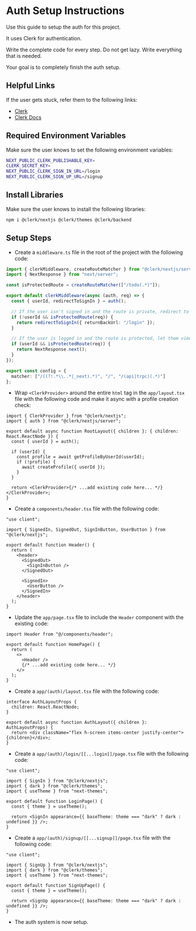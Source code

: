 # Auth Setup Instructions

Use this guide to setup the auth for this project.

It uses Clerk for authentication.

Write the complete code for every step. Do not get lazy. Write everything that is needed.

Your goal is to completely finish the auth setup.

## Helpful Links

If the user gets stuck, refer them to the following links:

- [Clerk](https://clerk.com/)
- [Clerk Docs](https://clerk.com/docs)

## Required Environment Variables

Make sure the user knows to set the following environment variables:

```bash
NEXT_PUBLIC_CLERK_PUBLISHABLE_KEY=
CLERK_SECRET_KEY=
NEXT_PUBLIC_CLERK_SIGN_IN_URL=/login
NEXT_PUBLIC_CLERK_SIGN_UP_URL=/signup
```

## Install Libraries

Make sure the user knows to install the following libraries:

```bash
npm i @clerk/nextjs @clerk/themes @clerk/backend
```

## Setup Steps

- Create a `middleware.ts` file in the root of the project with the following code:

```ts
import { clerkMiddleware, createRouteMatcher } from "@clerk/nextjs/server";
import { NextResponse } from "next/server";

const isProtectedRoute = createRouteMatcher(["/todo(.*)"]);

export default clerkMiddleware(async (auth, req) => {
  const { userId, redirectToSignIn } = auth();

  // If the user isn't signed in and the route is private, redirect to sign-in
  if (!userId && isProtectedRoute(req)) {
    return redirectToSignIn({ returnBackUrl: "/login" });
  }

  // If the user is logged in and the route is protected, let them view.
  if (userId && isProtectedRoute(req)) {
    return NextResponse.next();
  }
});

export const config = {
  matcher: ["/((?!.*\\..*|_next).*)", "/", "/(api|trpc)(.*)"]
};
```

- Wrap `<ClerkProvider>` around the entire `html` tag in the `app/layout.tsx` file with the following code and make it async with a profile creation check:

```tsx
import { ClerkProvider } from "@clerk/nextjs";
import { auth } from "@clerk/nextjs/server";

export default async function RootLayout({ children }: { children: React.ReactNode }) {
  const { userId } = auth();

  if (userId) {
    const profile = await getProfileByUserId(userId);
    if (!profile) {
      await createProfile({ userId });
    }
  }

  return <ClerkProvider>{/* ...add existing code here... */}</ClerkProvider>;
}
```

- Create a `components/header.tsx` file with the following code:

```tsx
"use client";

import { SignedIn, SignedOut, SignInButton, UserButton } from "@clerk/nextjs";

export default function Header() {
  return (
    <header>
      <SignedOut>
        <SignInButton />
      </SignedOut>

      <SignedIn>
        <UserButton />
      </SignedIn>
    </header>
  );
}
```

- Update the `app/page.tsx` file to include the `Header` component with the existing code:

```tsx
import Header from "@/components/header";

export default function HomePage() {
  return (
    <>
      <Header />
      {/* ...add existing code here... */}
    </>
  );
}
```

- Create a `app/(auth)/layout.tsx` file with the following code:

```tsx
interface AuthLayoutProps {
  children: React.ReactNode;
}

export default async function AuthLayout({ children }: AuthLayoutProps) {
  return <div className="flex h-screen items-center justify-center">{children}</div>;
}
```

- Create a `app/(auth)/login/[[...login]]/page.tsx` file with the following code:

```tsx
"use client";

import { SignIn } from "@clerk/nextjs";
import { dark } from "@clerk/themes";
import { useTheme } from "next-themes";

export default function LoginPage() {
  const { theme } = useTheme();

  return <SignIn appearance={{ baseTheme: theme === "dark" ? dark : undefined }} />;
}
```

- Create a `app/(auth)/signup/[[...signup]]/page.tsx` file with the following code:

```tsx
"use client";

import { SignUp } from "@clerk/nextjs";
import { dark } from "@clerk/themes";
import { useTheme } from "next-themes";

export default function SignUpPage() {
  const { theme } = useTheme();

  return <SignUp appearance={{ baseTheme: theme === "dark" ? dark : undefined }} />;
}
```

- The auth system is now setup.
